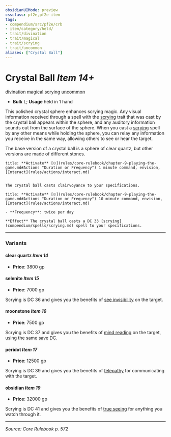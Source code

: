 ```yaml
---
obsidianUIMode: preview
cssclass: pf2e,pf2e-item
tags:
- compendium/src/pf2e/crb
- item/category/held/
- trait/divination
- trait/magical
- trait/scrying
- trait/uncommon
aliases: ["Crystal Ball"]
---
```

# Crystal Ball *Item 14+*  
[divination](divination.md "Divination School Trait")  [magical](magical.md "Magical Item Trait")  [scrying](Reference/Rules/Traits/scrying.md "Scrying Effect Trait")  [uncommon](uncommon.md "Uncommon Rarity Trait")  

- **Bulk** L; **Usage** held in 1 hand

This polished crystal sphere enhances scrying magic. Any visual information received through a spell with the [scrying](Reference/Rules/Traits/scrying.md "Scrying Effect Trait") trait that was cast by the crystal ball appears within the sphere, and any auditory information sounds out from the surface of the sphere. When you cast a [scrying](Reference/Compendium/Spells/scrying.md) spell by any other means while holding the sphere, you can relay any information you receive in the same way, allowing others to see or hear the target.

The base version of a crystal ball is a sphere of clear quartz, but other versions are made of different stones.

```ad-embed-ability
title: **Activate** [⏲](rules/core-rulebook/chapter-9-playing-the-game.md#Actions "Duration or Frequency") 1 minute command, envision, [Interact](rules/actions/interact.md)


The crystal ball casts clairvoyance to your specifications.
```

```ad-embed-ability
title: **Activate** [⏲](rules/core-rulebook/chapter-9-playing-the-game.md#Actions "Duration or Frequency") 10 minute command, envision, [Interact](rules/actions/interact.md)

- **Frequency**: twice per day

**Effect** The crystal ball casts a DC 33 [scrying](compendium/spells/scrying.md) spell to your specifications.
```

---

### Variants

#### clear quartz *Item 14*

- **Price**: 3800 gp

#### selenite *Item 15*

- **Price**: 7000 gp

Scrying is DC 36 and gives you the benefits of [see invisibility](see-invisibility.md) on the target.

#### moonstone *Item 16*

- **Price**: 7500 gp

Scrying is DC 37 and gives you the benefits of [mind reading](mind-reading.md) on the target, using the same save DC.

#### peridot *Item 17*

- **Price**: 12500 gp

Scrying is DC 39 and gives you the benefits of [telepathy](Reference/Compendium/Spells/telepathy.md) for communicating with the target.

#### obsidian *Item 19*

- **Price**: 32000 gp

Scrying is DC 41 and gives you the benefits of [true seeing](true-seeing.md) for anything you watch through it.

---
*Source: Core Rulebook p. 572*